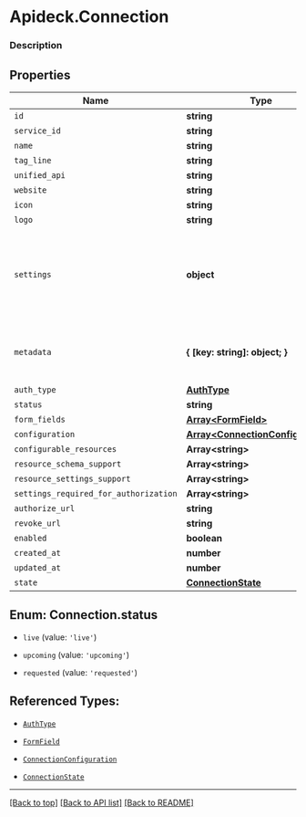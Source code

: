 # Apideck.Connection

### Description

## Properties
Name | Type | Description | Notes
------------ | ------------- | ------------- | -------------
`id` | **string** |  | [optional] 
`service_id` | **string** |  | [optional] 
`name` | **string** |  | [optional] 
`tag_line` | **string** |  | [optional] 
`unified_api` | **string** |  | [optional] 
`website` | **string** |  | [optional] 
`icon` | **string** |  | [optional] 
`logo` | **string** |  | [optional] 
`settings` | **object** | Connection settings. Values will persist to &#x60;form_fields&#x60; with corresponding id | [optional] 
`metadata` | **{ [key: string]: object; }** | Attach your own consumer specific metadata | [optional] 
`auth_type` | [**AuthType**](AuthType.md) |  | [optional] 
`status` | **string** |  | [optional] 
`form_fields` | [**Array&lt;FormField&gt;**](FormField.md) |  | [optional] 
`configuration` | [**Array&lt;ConnectionConfiguration&gt;**](ConnectionConfiguration.md) |  | [optional] 
`configurable_resources` | **Array&lt;string&gt;** |  | [optional] 
`resource_schema_support` | **Array&lt;string&gt;** |  | [optional] 
`resource_settings_support` | **Array&lt;string&gt;** |  | [optional] 
`settings_required_for_authorization` | **Array&lt;string&gt;** |  | [optional] 
`authorize_url` | **string** |  | [optional] 
`revoke_url` | **string** |  | [optional] 
`enabled` | **boolean** |  | [optional] 
`created_at` | **number** |  | [optional] 
`updated_at` | **number** |  | [optional] 
`state` | [**ConnectionState**](ConnectionState.md) |  | [optional] 





<a name="ConnectionStatus"></a>
## Enum: Connection.status


* `live` (value: `'live'`)

* `upcoming` (value: `'upcoming'`)

* `requested` (value: `'requested'`)




## Referenced Types:










* [`AuthType`](AuthType.md)

* [`FormField`](FormField.md)
* [`ConnectionConfiguration`](ConnectionConfiguration.md)









* [`ConnectionState`](ConnectionState.md)

---

[[Back to top]](#) [[Back to API list]](../../../../README.md#documentation-for-api-endpoints) [[Back to README]](../../../../README.md)


